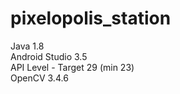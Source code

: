 # pixelopolis_station
Java 1.8 \
Android Studio 3.5 \
API Level - Target 29 (min 23) \
OpenCV 3.4.6
